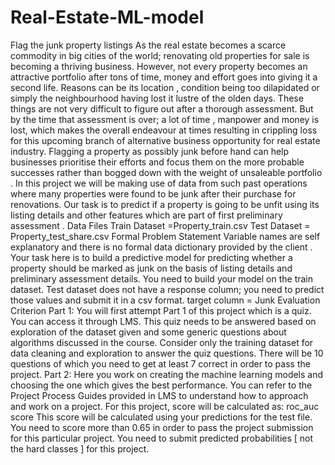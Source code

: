 # Real-Estate-ML-model
Flag the junk property listings
As the real estate becomes a scarce commodity in big cities of the world; renovating old
properties for sale is becoming a thriving business. However, not every property becomes an
attractive portfolio after tons of time, money and effort goes into giving it a second life.
Reasons can be its location , condition being too dilapidated or simply the neighbourhood having
lost it lustre of the olden days. These things are not very difficult to figure out after a thorough
assessment. But by the time that assessment is over; a lot of time , manpower and money is lost,
which makes the overall endeavour at times resulting in crippling loss for this upcoming branch
of alternative business opportunity for real estate industry.
Flagging a property as possibly junk before hand can help businesses prioritise their efforts and
focus them on the more probable successes rather than bogged down with the weight of
unsaleable portfolio .
In this project we will be making use of data from such past operations where many properties
were found to be junk after their purchase for renovations. Our task is to predict if a property is
going to be unfit using its listing details and other features which are part of first preliminary
assessment .
Data Files
Train Dataset =Property_train.csv
Test Dataset = Property_test_share.csv
Formal Problem Statement
Variable names are self explanatory and there is no formal data dictionary provided by the client .
Your task here is to build a predictive model for predicting whether a property should be marked
as junk on the basis of listing details and preliminary assessment details. You need to build your
model on the train dataset. Test dataset does not have a response column; you need to
predict those values and submit it in a csv format.
target column = Junk
Evaluation Criterion Part 1:
You will first attempt Part 1 of this project which is a quiz. You can access it through LMS. This quiz
needs to be answered based on exploration of the dataset given and some generic questions
about algorithms discussed in the course. Consider only the training dataset for data cleaning
and exploration to answer the quiz questions. There will be 10 questions of which you need to get
at least 7 correct in order to pass the project.
Part 2:
Here you work on creating the machine learning models and choosing the one which gives the
best performance. You can refer to the Project Process Guides provided in LMS to
understand how to approach and work on a project.
For this project, score will be calculated as:
roc_auc score
This score will be calculated using your predictions for the test file. You need to score more than
0.65 in order to pass the project submission for this particular project. You need to submit
predicted probabilities [ not the hard classes ] for this project.
